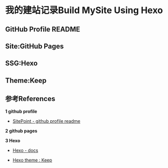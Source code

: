 # 我的建站记录Build MySite Using Hexo

## GitHub Profile README



## Site:GitHub Pages



## SSG:Hexo



## Theme:Keep



## 参考References

**1 github profile**

+ [SitePoint - github profile readme](https://www.sitepoint.com/github-profile-readme/)

**2 github pages**



**3 Hexo**

+ [Hexo - docs](https://hexo.io/zh-cn/docs/)

+ [Hexo theme : Keep](https://keep.xpoet.cn/2020/04/Keep-%E4%B8%BB%E9%A2%98%E4%BD%BF%E7%94%A8%E6%8C%87%E5%8D%97/)
